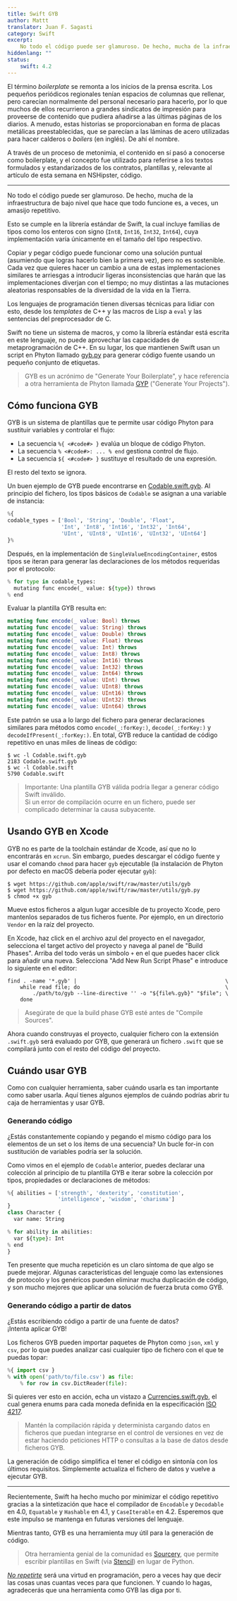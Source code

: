 ```yaml
---
title: Swift GYB
author: Mattt
translator: Juan F. Sagasti
category: Swift
excerpt:
	No todo el código puede ser glamuroso. De hecho, mucha de la infraestructura de bajo nivel que hace que todo funcione es, a veces, un amasijo repetitivo.
hiddenlang: ""
status:
    swift: 4.2
---
```


El término _boilerplate_ se remonta a los inicios de la prensa escrita. Los pequeños periódicos regionales tenían espacios de columnas que rellenar, pero carecían normalmente del personal necesario para hacerlo, por lo que muchos de ellos recurrieron a grandes sindicatos de impresión para proveerse de contenido que pudiera añadirse a las últimas páginas de los diarios. A menudo, estas historias se proporcionaban en forma de placas metálicas preestablecidas, que se parecían a las láminas de acero utilizadas para hacer calderos o _boilers_ (en inglés). De ahí el nombre. 

A través de un proceso de metonimia, el contenido en sí pasó a conocerse como boilerplate, y el concepto fue utilizado para referirse a los textos formulados y estandarizados de los contratos, plantillas y, relevante al artículo de esta semana en NSHipster, código. 

---

No todo el código puede ser glamuroso. De hecho, mucha de la infraestructura de bajo nivel que hace que todo funcione es, a veces, un amasijo repetitivo.

Esto se cumple en la librería estándar de Swift, la cual incluye familias de tipos como los enteros con signo (`Int8`, `Int16`, `Int32`, `Int64`), cuya implementación varía únicamente en el tamaño del tipo respectivo. 

Copiar y pegar código puede funcionar como una solución puntual (asumiendo que logras hacerlo bien la primera vez), pero no es sostenible. Cada vez que quieres hacer un cambio a una de estas implementaciones similares te arriesgas a introducir ligeras inconsistencias que harán que las implementaciones diverjan con el tiempo; no muy distintas a las mutaciones aleatorias responsables de la diversidad de la vida en la Tierra.

Los lenguajes de programación tienen diversas técnicas para lidiar con esto, desde los _templates_ de C++ y las macros de Lisp a `eval` y las sentencias del preprocesador de C.

Swift no tiene un sistema de macros, y como la librería estándar está escrita en este lenguaje, no puede aprovechar las capacidades de metaprogramación de C++. En su lugar, los que mantienen Swift usan un script en Phyton llamado [gyb.py](https://github.com/apple/swift/blob/master/utils/gyb.py) para generar código fuente usando un pequeño conjunto de etiquetas.

> GYB es un acrónimo de "Generate Your Boilerplate", y hace referencia a otra herramienta de Phyton llamada [GYP](https://gyp.gsrc.io) ("Generate Your Projects").

## Cómo funciona GYB

GYB is un sistema de plantillas que te permite usar código Phyton para sustituir variables y controlar el flujo:

- La secuencia `%{ <#code#> }` evalúa un bloque de código Phyton.
- La secuencia `% <#code#>: ... % end` gestiona control de flujo.
- La secuencia `${ <#code#> }` sustituye el resultado de una expresión.

El resto del texto se ignora.

Un buen ejemplo de GYB puede encontrarse en [Codable.swift.gyb](https://github.com/apple/swift/blob/master/stdlib/public/core/Codable.swift.gyb). Al principio del fichero, los tipos básicos de `Codable` se asignan a una variable de instancia:

```python
%{
codable_types = ['Bool', 'String', 'Double', 'Float',
                 'Int', 'Int8', 'Int16', 'Int32', 'Int64',
                 'UInt', 'UInt8', 'UInt16', 'UInt32', 'UInt64']
}%
```

Después, en la implementación de `SingleValueEncodingContainer`, estos tipos se iteran para generar las declaraciones de los métodos requeridas por el protocolo:

```python
% for type in codable_types:
  mutating func encode(_ value: ${type}) throws
% end
```

Evaluar la plantilla GYB resulta en:

```swift
mutating func encode(_ value: Bool) throws
mutating func encode(_ value: String) throws
mutating func encode(_ value: Double) throws
mutating func encode(_ value: Float) throws
mutating func encode(_ value: Int) throws
mutating func encode(_ value: Int8) throws
mutating func encode(_ value: Int16) throws
mutating func encode(_ value: Int32) throws
mutating func encode(_ value: Int64) throws
mutating func encode(_ value: UInt) throws
mutating func encode(_ value: UInt8) throws
mutating func encode(_ value: UInt16) throws
mutating func encode(_ value: UInt32) throws
mutating func encode(_ value: UInt64) throws
```

Este patrón se usa a lo largo del fichero para generar declaraciones similares para métodos como `encode(_:forKey:)`, `decode(_:forKey:)` y `decodeIfPresent(_:forKey:)`. En total, GYB reduce la cantidad de código repetitivo en unas miles de líneas de código:

```terminal
$ wc -l Codable.swift.gyb
2183 Codable.swift.gyb
$ wc -l Codable.swift
5790 Codable.swift
```

> Importante: Una plantilla GYB válida podría llegar a generar código Swift inválido. <br/>
> Si un error de compilación ocurre en un fichero, puede ser complicado determinar la causa subyacente. 

## Usando GYB en Xcode

GYB no es parte de la toolchain estándar de Xcode, así que no lo encontrarás en `xcrun`. Sin embargo, puedes descargar el código fuente y usar el comando `chmod` para hacer `gyb` ejecutable (la instalación de Phyton por defecto en macOS debería poder ejecutar `gyb`):

```terminal
$ wget https://github.com/apple/swift/raw/master/utils/gyb
$ wget https://github.com/apple/swift/raw/master/utils/gyb.py
$ chmod +x gyb
```

Mueve estos ficheros a algun lugar accesible de tu proyecto Xcode, pero mantenlos separados de tus ficheros fuente. Por ejemplo, en un directorio  `Vendor` en la raíz del proyecto.

En Xcode, haz click en el archivo azul del proyecto en el navegador, selecciona el target activo del proyecto y navega al panel de "Build Phases". Arriba del todo verás un símbolo `+` en el que puedes hacer click para añadir una nueva. Selecciona "Add New Run Script Phase" e introduce lo siguiente en el editor:

```shell
find . -name '*.gyb' |                                               \
    while read file; do                                              \
        ./path/to/gyb --line-directive '' -o "${file%.gyb}" "$file"; \
    done
```

> Asegúrate de que la build phase GYB esté antes de "Compile Sources".

Ahora cuando construyas el proyecto, cualquier fichero con la extensión  `.swift.gyb` será evaluado por GYB, que generará un fichero `.swift` que se compilará junto con el resto del código del proyecto.

## Cuándo usar GYB

Como con cualquier herramienta, saber cuándo usarla es tan importante como saber usarla. Aquí tienes algunos ejemplos de cuándo podrías abrir tu caja de herramientas y usar GYB.

### Generando código

¿Estás constantemente copiando y pegando el mismo código para los elementos de un set o los ítems de una secuencia? Un bucle for-in con sustitución de variables podría ser la solución. 

Como vimos en el ejemplo de `Codable` anterior, puedes declarar una colección al principio de tu plantilla GYB e iterar sobre la colección por tipos, propiedades or declaraciones de métodos:

```python
%{ abilities = ['strength', 'dexterity', 'constitution',
                'intelligence', 'wisdom', 'charisma']
}
class Character {
  var name: String

% for ability in abilities:
  var ${type}: Int
% end
}
```

Ten presente que mucha repetición es un claro síntoma de que algo se puede mejorar. Algunas características del lenguaje como las extensiones de protocolo y los genéricos pueden eliminar mucha duplicación de código, y son mucho mejores que aplicar una solución de fuerza bruta como GYB.

### Generando código a partir de datos

¿Estás escribiendo código a partir de una fuente de datos? </br>
¡Intenta aplicar GYB!

Los ficheros GYB pueden importar paquetes de Phyton como `json`, `xml` y `csv`, por lo que puedes analizar casi cualquier tipo de fichero con el que te puedas topar:

```python
%{ import csv }
% with open('path/to/file.csv') as file:
    % for row in csv.DictReader(file):
```

Si quieres ver esto en acción, echa un vistazo a [Currencies.swift.gyb](https://github.com/Flight-School/Money/blob/master/Sources/Money/Currency.swift.gyb), el cual genera enums para cada moneda definida en la especificación [ISO 4217](https://www.iso.org/iso-4217-currency-codes.html).

> Mantén la compilación rápida y determinista cargando datos en ficheros que puedan integrarse en el control de versiones en vez de estar haciendo peticiones HTTP o consultas a la base de datos desde ficheros GYB.

La generación de código simplifica el tener el código en sintonía con los últimos requisitos. Simplemente actualiza el fichero de datos y vuelve a ejecutar GYB.

---

Recientemente, Swift ha hecho mucho por minimizar el código repetitivo gracias a la sintetización que hace el compilador de `Encodable` y `Decodable` en 4.0,
`Equatable` y `Hashable` en 4.1, y
`CaseIterable` en 4.2.
Esperemos que este impulso se mantenga en futuras versiones del lenguaje.

Mientras tanto, GYB es una herramienta muy útil para la generación de código.

> Otra herramienta genial de la comunidad es [Sourcery](https://github.com/krzysztofzablocki/Sourcery), que permite escribir plantillas en Swift (via [Stencil](https://github.com/stencilproject/Stencil))
> en lugar de Python.

[_No repetirte_](https://es.wikipedia.org/wiki/No_te_repitas) será una virtud en programación, pero a veces hay que decir las cosas unas cuantas veces para que funcionen. Y cuando lo hagas, agradecerás que una herramienta como GYB las diga por ti.
